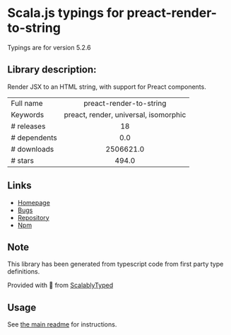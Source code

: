 
# Scala.js typings for preact-render-to-string

Typings are for version 5.2.6

## Library description:
Render JSX to an HTML string, with support for Preact components.

|                    |                 |
| ------------------ | :-------------: |
| Full name          | preact-render-to-string |
| Keywords           | preact, render, universal, isomorphic |
| # releases         | 18 |
| # dependents       | 0.0 |
| # downloads        | 2506621.0 |
| # stars            | 494.0 |

## Links
- [Homepage](https://github.com/developit/preact-render-to-string)
- [Bugs](https://github.com/developit/preact-render-to-string/issues)
- [Repository](https://github.com/developit/preact-render-to-string)
- [Npm](https://www.npmjs.com/package/preact-render-to-string)
    


## Note
This library has been generated from typescript code from first party type definitions.

Provided with :purple_heart: from [ScalablyTyped](https://github.com/oyvindberg/ScalablyTyped)

## Usage
See [the main readme](../../readme.md) for instructions.


